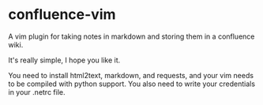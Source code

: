 # confluence-vim
A vim plugin for taking notes in markdown and storing them in a confluence wiki.

It's really simple, I hope you like it.

You need to install html2text, markdown, and requests, and your vim needs to
be compiled with python support. You also need to write your credentials in
your .netrc file.
